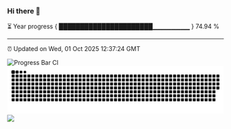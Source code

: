 ### Hi there 👋

⏳ Year progress { ██████████████████████▁▁▁▁▁▁▁▁ } 74.94 %

---

⏰ Updated on Wed, 01 Oct 2025 12:37:24 GMT

![Progress Bar CI](https://github.com/liununu/liununu/workflows/Progress%20Bar%20CI/badge.svg)![](https://raw.githubusercontent.com/L1cardo/L1cardo/main/assets/github-contribution-grid-snake.svg)![](https://raw.githubusercontent.com/seesaws/seesaws/main/assets/github-contribution-grid-snake.svg)
